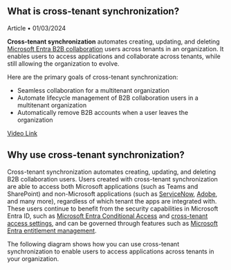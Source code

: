 ## What is cross-tenant synchronization?

Article • 01/03/2024

**Cross-tenant synchronization** automates creating, updating, and deleting [Microsoft Entra B2B collaboration](https://www.microsoft.com/security) users across tenants in an organization. It enables users to access applications and collaborate across tenants, while still allowing the organization to evolve.

Here are the primary goals of cross-tenant synchronization:

- Seamless collaboration for a multitenant organization
- Automate lifecycle management of B2B collaboration users in a multitenant organization
- Automatically remove B2B accounts when a user leaves the organization

[Video Link](https://www.youtube.com/watch?v=7B-PQwNfGBc)

## Why use cross-tenant synchronization?

Cross-tenant synchronization automates creating, updating, and deleting B2B collaboration users. Users created with cross-tenant synchronization are able to access both Microsoft applications (such as Teams and SharePoint) and non-Microsoft applications (such as [ServiceNow](https://www.servicenow.com), [Adobe](https://www.adobe.com), and many more), regardless of which tenant the apps are integrated with. These users continue to benefit from the security capabilities in Microsoft Entra ID, such as [Microsoft Entra Conditional Access](https://www.microsoft.com/security) and [cross-tenant access settings](https://www.microsoft.com/security), and can be governed through features such as [Microsoft Entra entitlement management](https://www.microsoft.com/security).

The following diagram shows how you can use cross-tenant synchronization to enable users to access applications across tenants in your organization.